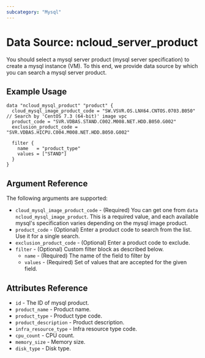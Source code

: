 ```yaml
---
subcategory: "Mysql"
---
```



# Data Source: ncloud_server_product

You should select a mysql server product (mysql server specification) to create a mysql instance (VM).
To this end, we provide data source by which you can search a mysql server product.

## Example Usage

```hcl
data "ncloud_mysql_product" "product" {
  cloud_mysql_image_product_code = "SW.VSVR.OS.LNX64.CNTOS.0703.B050"  // Search by 'CentOS 7.3 (64-bit)' image vpc
  product_code = "SVR.VDBAS.STAND.C002.M008.NET.HDD.B050.G002"
  exclusion_product_code = "SVR.VDBAS.HICPU.C004.M008.NET.HDD.B050.G002"
  
  filter {
    name   = "product_type"
    values = ["STAND"]
  }
}
```

## Argument Reference

The following arguments are supported:

* `cloud_mysql_image_product_code` - (Required) You can get one from `data ncloud_mysql_image_product`. This is a required value, and each available mysql's specification varies depending on the mysql image product.
* `product_code` - (Optional) Enter a product code to search from the list. Use it for a single search.
* `exclusion_product_code` - (Optional) Enter a product code to exclude.
* `filter` - (Optional) Custom filter block as described below.
    * `name` - (Required) The name of the field to filter by
    * `values` - (Required) Set of values that are accepted for the given field.
    
## Attributes Reference

* `id` - The ID of mysql product.
* `product_name` - Product name.
* `product_type` - Product type code.
* `product_description` - Product description.
* `infra_resource_type` - Infra resource type code.
* `cpu_count` - CPU count.
* `memory_size` - Memory size.
* `disk_type` - Disk type.
